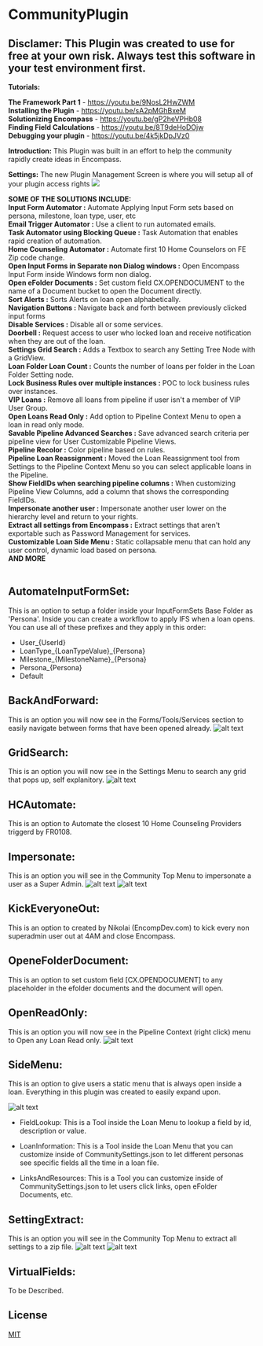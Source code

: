 # CommunityPlugin


## Disclamer: This Plugin was created to use for free at your own risk. Always test this software in your test environment first.

**Tutorials:**

**The Framework Part 1** - https://youtu.be/9NosL2HwZWM <br>
**Installing the Plugin** - https://youtu.be/sA2pMGhBxeM <br>
**Solutionizing Encompass** - https://youtu.be/gP2heVPHb08 <br>
**Finding Field Calculations** - https://youtu.be/8T9deHoDOjw <br>
**Debugging your plugin** - https://youtu.be/4k5jkDpJVz0 <br>

**Introduction:** This Plugin was built in an effort to help the community rapidly create ideas in Encompass. 

**Settings:** The new Plugin Management Screen is where you will setup all of your plugin access rights
<img src="https://media-exp1.licdn.com/dms/image/C4E22AQHUm8v-2GTklQ/feedshare-shrink_2048_1536-alternative/0?e=1602115200&v=beta&t=d5buVutAPDerz2xOmSyBuL4okXsLMjLJxDPw00_jIUU"> <br>

**SOME OF THE SOLUTIONS INCLUDE:**<br>
**Input Form Automator :** Automate Applying Input Form sets based on persona, milestone, loan type, user, etc<br>
**Email Trigger Automator :** Use a client to run automated emails.<br>
**Task Automator using Blocking Queue :** Task Automation that enables rapid creation of automation.<br>
**Home Counseling Automator :** Automate first 10 Home Counselors on FE Zip code change.<br>
**Open Input Forms in Separate non Dialog windows :** Open Encompass Input Form inside Windows form non dialog. <br>
**Open eFolder Documents :** Set custom field CX.OPENDOCUMENT to the name of a Document bucket to open the Document directly.<br>
**Sort Alerts :** Sorts Alerts on loan open alphabetically.<br>
**Navigation Buttons :** Navigate back and forth between previously clicked input forms <br>
**Disable Services :** Disable all or some services.<br>
**Doorbell :** Request access to user who locked loan and receive notification when they are out of the loan.<br>
**Settings Grid Search :** Adds a Textbox to search any Setting Tree Node with a GridView.<br>
**Loan Folder Loan Count :** Counts the number of loans per folder in the Loan Folder Setting node.<br>
**Lock Business Rules over multiple instances :** POC to lock business rules over instances.<br>
**VIP Loans :** Remove all loans from pipeline if user isn't a member of VIP User Group.<br>
**Open Loans Read Only :** Add option to Pipeline Context Menu to open a loan in read only mode.<br>
**Savable Pipeline Advanced Searches :** Save advanced search criteria per pipeline view for User Customizable Pipeline Views. <br>
**Pipeline Recolor :** Color pipeline based on rules.<br>
**Pipeline Loan Reassignment :** Moved the Loan Reassignment tool from Settings to the Pipeline Context Menu so you can select applicable loans in the Pipeline.<br>
**Show FieldIDs when searching pipeline columns :** When customizing Pipeline View Columns, add a column that shows the corresponding FieldIDs.<br>
**Impersonate another user :** Impersonate another user lower on the hierarchy level and return to your rights.<br>
**Extract all settings from Encompass :** Extract settings that aren't exportable such as Password Management for services.<br>
**Customizable Loan Side Menu :** Static collapsable menu that can hold any user control, dynamic load based on persona.<br>
**AND MORE**<br><br>

## AutomateInputFormSet: 
This is an option to setup a folder inside your InputFormSets Base Folder as 'Persona'. Inside you can create a workflow to apply IFS when a loan opens. You can use all of these prefixes and they apply in this order: 
- User_{UserId}
- LoanType_{LoanTypeValue}_{Persona}
- Milestone_{MilestoneName}_{Persona}
- Persona_{Persona}
- Default

## BackAndForward: 
This is an option you will now see in the Forms/Tools/Services section to easily navigate between forms that have been opened already.
![alt text](Navigation.PNG)

## GridSearch: 
This is an option you will now see in the Settings Menu to search any grid that pops up, self explanitory.
![alt text](GridSearch.PNG)

## HCAutomate: 
This is an option to Automate the closest 10 Home Counseling Providers triggerd by FR0108.


## Impersonate: 
This is an option you will see in the Community Top Menu to impersonate a user as a Super Admin.
![alt text](TopMenu.png)
![alt text](Impersonate.png)

## KickEveryoneOut: 
This is an option to created by Nikolai (EncompDev.com) to kick every non superadmin user out at 4AM and close Encompass.


## OpeneFolderDocument: 
This is an option to set custom field [CX.OPENDOCUMENT] to any placeholder in the efolder documents and the document will open.

## OpenReadOnly: 
This is an option you will now see in the Pipeline Context (right click) menu to Open any Loan Read only.
![alt text](readonly.png)


## SideMenu: 
This is an option to give users a static menu that is always open inside a loan. Everything in this plugin was created to easily expand
upon.

![alt text](SideMenu.PNG)

-  FieldLookup: 
This is a Tool inside the Loan Menu to lookup a field by id, description or value.

-  LoanInformation: 
This is a Tool inside the Loan Menu that you can customize inside of CommunitySettings.json to let different personas see specific fields all the time in a loan file.

- LinksAndResources: 
This is a Tool you can customize inside of CommunitySettings.json to let users click links, open eFolder Documents, etc.

## SettingExtract: 
This is an option you will see in the Community Top Menu to extract all settings to a zip file.
![alt text](TopMenu.png)
![alt text](Settings.png)

## VirtualFields: 
To be Described.



## License
[MIT](https://choosealicense.com/licenses/mit/)
